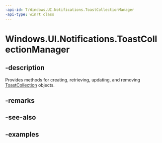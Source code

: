 ```yaml
---
-api-id: T:Windows.UI.Notifications.ToastCollectionManager
-api-type: winrt class
---
```


<!-- Class syntax.
public class ToastCollectionManager 
-->

# Windows.UI.Notifications.ToastCollectionManager

## -description
Provides methods for creating, retrieving, updating, and removing [ToastCollection](toastcollection.md) objects.

## -remarks

## -see-also

## -examples

